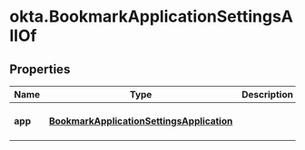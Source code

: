 # okta.BookmarkApplicationSettingsAllOf

## Properties

Name | Type | Description | Notes
------------ | ------------- | ------------- | -------------
**app** | [**BookmarkApplicationSettingsApplication**](BookmarkApplicationSettingsApplication.md) |  | [optional] [default to undefined]

